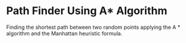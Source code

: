# Path Finder Using A* Algorithm

Finding the shortest path between two random points applying the A * algorithm and the Manhattan heuristic formula.